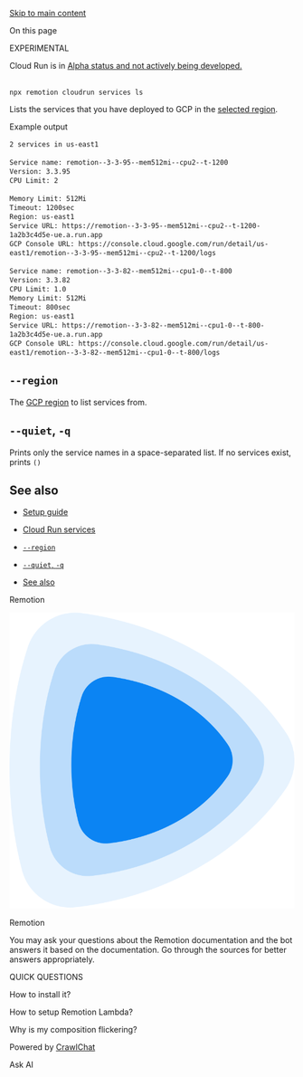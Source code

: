 [Skip to main content](https://www.remotion.dev/docs/cloudrun/cli/services/ls#__docusaurus_skipToContent_fallback)

On this page

EXPERIMENTAL

Cloud Run is in [Alpha status and not actively being developed.](https://www.remotion.dev/docs/cloudrun/status)

```

npx remotion cloudrun services ls
```

Lists the services that you have deployed to GCP in the [selected region](https://www.remotion.dev/docs/cloudrun/region-selection).

Example output

```
2 services in us-east1

Service name: remotion--3-3-95--mem512mi--cpu2--t-1200
Version: 3.3.95
CPU Limit: 2

Memory Limit: 512Mi
Timeout: 1200sec
Region: us-east1
Service URL: https://remotion--3-3-95--mem512mi--cpu2--t-1200-1a2b3c4d5e-ue.a.run.app
GCP Console URL: https://console.cloud.google.com/run/detail/us-east1/remotion--3-3-95--mem512mi--cpu2--t-1200/logs

Service name: remotion--3-3-82--mem512mi--cpu1-0--t-800
Version: 3.3.82
CPU Limit: 1.0
Memory Limit: 512Mi
Timeout: 800sec
Region: us-east1
Service URL: https://remotion--3-3-82--mem512mi--cpu1-0--t-800-1a2b3c4d5e-ue.a.run.app
GCP Console URL: https://console.cloud.google.com/run/detail/us-east1/remotion--3-3-82--mem512mi--cpu1-0--t-800/logs

```

## `--region` [​](https://www.remotion.dev/docs/cloudrun/cli/services/ls\#--region "Direct link to --region")

The [GCP region](https://www.remotion.dev/docs/cloudrun/region-selection) to list services from.

## `--quiet`, `-q` [​](https://www.remotion.dev/docs/cloudrun/cli/services/ls\#--quiet--q "Direct link to --quiet--q")

Prints only the service names in a space-separated list. If no services exist, prints `()`

## See also [​](https://www.remotion.dev/docs/cloudrun/cli/services/ls\#see-also "Direct link to See also")

- [Setup guide](https://www.remotion.dev/docs/cloudrun/setup)
- [Cloud Run services](https://www.remotion.dev/docs/cloudrun/cli/services)

- [`--region`](https://www.remotion.dev/docs/cloudrun/cli/services/ls#--region)
- [`--quiet`, `-q`](https://www.remotion.dev/docs/cloudrun/cli/services/ls#--quiet--q)
- [See also](https://www.remotion.dev/docs/cloudrun/cli/services/ls#see-also)

Remotion

![Logo](https://raw.githubusercontent.com/remotion-dev/brand/refs/heads/main/logo.svg)

Remotion

You may ask your questions about the Remotion documentation and the bot answers it based on the documentation. Go through the sources for better answers appropriately.

QUICK QUESTIONS

How to install it?

How to setup Remotion Lambda?

Why is my composition flickering?

Powered by [CrawlChat](https://crawlchat.app/?ref=powered-by-remotion)

Ask AI
